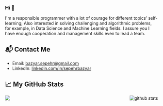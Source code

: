 ### Hi 👋
I'm a responsible programmer with a lot of courage for different topics' self-learning;
Also interested in solving challenging and algorithmic problems, for example, in Data
Science and Machine Learning fields.
I assure you I have enough cooperation and management skills even to lead a team.

<!--
**SepehrBazyar/SepehrBazyar** is a ✨ _special_ ✨ repository because its `README.md` (this file) appears on your GitHub profile.

Here are some ideas to get you started:

- 🔭 I’m currently working on ...
- 🌱 I’m currently learning ...
- 👯 I’m looking to collaborate on ...
- 🤔 I’m looking for help with ...
- 💬 Ask me about ...
- 📫 How to reach me: ...
- 😄 Pronouns: ...
- ⚡ Fun fact: ...
-->

## 📬 Contact Me

- Email: bazyar.sepehr@gmail.com
- LinkedIn: [linkedin.com/in/sepehrbazyar](https://www.linkedin.com/in/sepehrbazyar/)

## &#x1f4c8; My GitHub Stats

<img src="https://github-readme-stats.vercel.app/api?username=SepehrBazyar&show_icons=true&line_height=27&count_private=true&title_color=ffffff&text_color=c9cacc&icon_color=2bbc8a&bg_color=1d1f21" alt="github stats" align="right"/>

<img src="https://github-readme-stats.vercel.app/api/top-langs/?username=SepehrBazyar&title_color=ffffff&text_color=c9cacc&icon_color=2bbc8a&bg_color=1d1f21" align="left"/>
